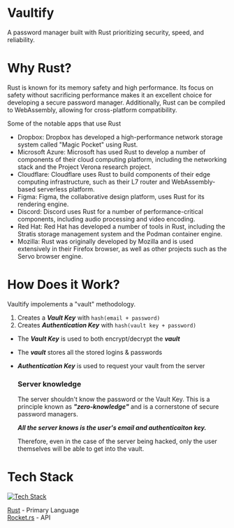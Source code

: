 # Vaultify
A password manager built with Rust prioritizing security, speed, and reliability.

# Why Rust?
Rust is known for its memory safety and high performance. Its focus on safety without sacrificing performance makes it an excellent choice for developing a secure password manager. Additionally, Rust can be compiled to WebAssembly, allowing for cross-platform compatibility.

Some of the notable apps that use Rust
- Dropbox: Dropbox has developed a high-performance network storage system called "Magic Pocket" using Rust.
- Microsoft Azure: Microsoft has used Rust to develop a number of components of their cloud computing platform, including the networking stack and the Project Verona research project.
- Cloudflare: Cloudflare uses Rust to build components of their edge computing infrastructure, such as their L7 router and WebAssembly-based serverless platform.
- Figma: Figma, the collaborative design platform, uses Rust for its rendering engine.
- Discord: Discord uses Rust for a number of performance-critical components, including audio processing and video encoding.
- Red Hat: Red Hat has developed a number of tools in Rust, including the Stratis storage management system and the Podman container engine.
- Mozilla: Rust was originally developed by Mozilla and is used extensively in their Firefox browser, as well as other projects such as the Servo browser engine.

# How Does it Work?
Vaultify impolements a "vault" methodology.

1. Creates a ***Vault Key*** with `hash(email + password)`
2. Creates ***Authentication Key*** with `hash(vault key + password)`

* The ***Vault Key*** is used to both encrypt/decrypt the ***vault***
* The ***vault*** stores all the stored logins & passwords
* ***Authentication Key*** is used to request your vault from the server

    ### Server knowledge 
    The server shouldn't know the password or the Vault Key. This is a principle known as ***"zero-knowledge"*** and is a cornerstone of secure password managers.
    
    ***All the server knows is the user's email and authenticaiton key.***
    
    Therefore, even in the case of the server being hacked, only the user themselves will be able to get into the vault.

# Tech Stack
[![Tech Stack](https://skillicons.dev/icons?i=rust,rocket)](https://skillicons.dev)

[Rust](https://www.rust-lang.org/) - Primary Language <br>
[Rocket.rs](https://rocket.rs/) - API